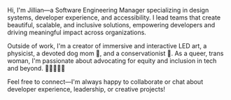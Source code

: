 Hi, I'm Jillian—a Software Engineering Manager specializing in design systems, developer experience, and accessibility. I lead teams that create beautiful, scalable, and inclusive solutions, empowering developers and driving meaningful impact across organizations.

Outside of work, I'm a creator of immersive and interactive LED art, a physicist, a devoted dog mom 🐶, and a conservationist 🌿. As a queer, trans woman, I'm passionate about advocating for equity and inclusion in tech and beyond. ✊🏾🏳️‍⚧️🌈

Feel free to connect—I'm always happy to collaborate or chat about developer experience, leadership, or creative projects!



<!-- - 👋 Hi, I’m @Lofi-Bytes
- 👀 I’m interested in ...
- 🌱 I’m currently learning ...
- 💞️ I’m looking to collaborate on ...
- 📫 How to reach me ... -->

<!---
Lofi-Bytes/Lofi-Bytes is a ✨ special ✨ repository because its `README.md` (this file) appears on your GitHub profile.
You can click the Preview link to take a look at your changes.
--->
